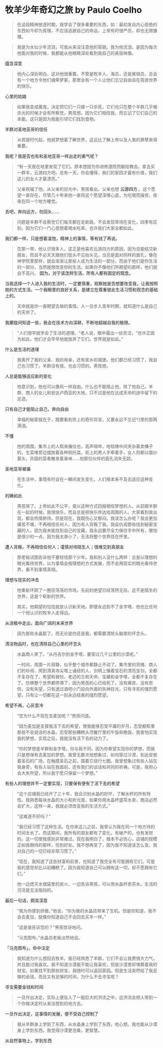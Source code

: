 # 牧羊少年奇幻之旅 by Paulo Coelho

> 在这段精神放逐时期，我学会了很多重要的东西，如：最初发自内心拒绝的东西如今却为真理，不应该逃避自己的命运，上帝有时很严厉，却也无限慷慨。

> 我是为水仙少年流泪，可我从来没注意他的容貌。我为他流泪，是因为每次他面对我的时候，我都能从他眼睛深处看到我自己的美丽映像。

蕴含深意

> 他内心深处明白，这对他很重要。不管是牧羊人、海员，还是推销员，总会有一个地方令他们魂牵梦萦，那里会有一个人让他们忘记自由自在周游世界的快乐。

心里的姑娘

> 如果我变成魔鬼，决定把它们一只接一只杀死，它们也只在整个羊群几乎被杀光的时候才会有所察觉，男孩想。因为它们相信我，而忘记了它们自己的本能。这只是因为我能引领它们找到食物。

羊群对圣地亚哥的信任

> 从孩提时代起，他就梦想着了解世界，这远比了解上帝以及人类的罪孽来得重要。

我呢？我是否也有和圣地亚哥一样出走的勇气呢？

> “有一天我在地里发现了它们。原本想因为你进修道院而献给教会。拿去买一群羊，云游四方吧。总有一天，你会懂得，我们的家园才最有价值，我们这儿的女人才最漂亮。”
>
> 父亲祝福了他。从父亲的目光中，男孩看出，父亲也想 **云游四方** 。这个愿望一直存在，尽管几十年来他一直将这个愿望深埋心底，为吃喝而操劳，夜夜在同一个地方睡觉。

去吧，奔向远方，勿回头……

> 问题是羊群不会察觉它们每天都在走新路，不会发现草场在变化，四季有区别。因为它们一门心思想着喝水吃草。也许我们大家全都如此。

我们都一样，只是想着温饱，精神上的事情，等有钱了再说。

> 在那一带，他认识很多人，这正是他喜欢云游四方的原因，因为总能结交新朋友，而且不必天天跟他们低头不见抬头见。当总是面对同样的面孔，像在神学院里那样，就会渐渐让那些人成为生活的一部分。而由于他们是你生活的一部分，当然就想改变你的生活。如果你不像他们所期望的那样，他们就会不高兴。 **因为，对于该怎样生活，所有人都有固定的观念。**

当我选择一个人进入我的生活时，一定要慎重，观察她是否想要改变我，让我按照她的方式生活。一个我眼里的良好关系，是建立在尊重彼此生活习惯和观念的基础上的。

> 天命就是你一直期望去做的事情。人一旦步入青年时期，就知道什么是自己的天命了。

我朦胧间知道一些，我会在技术方向深耕，不断地超越自我的极限。

> "人们很早就学会了生活的道理。"老人说，眼中露出一丝苦涩，“也许正因为如此，他们才会早早地就放弃了它们。世界就是如此。”

什么是生活的道理

> 我离开了我的父亲、我的母亲，还有家乡的城堡。他们都已经习惯了，我自己也习惯了。羊群没有我，也会习惯的。男孩想。

人总是能够适应新的变化

> 他意识到，他也可以像风一样自由。什么也不能阻止他，除了他自己。羊群、商人的女儿和安达卢西亚的大地，只不过是他在达成天命的途中留下的足迹。

只有自己才能阻止自己，奔向自由

> 幸福的秘密就在于，既要看到世上的奇珍异宝，又要永远不忘记勺里的那两滴油。

不懂

> 他的周围，集市上的人熙来攘往也，高声喧哗，地毯摊中间夹杂着卖榛子的，生菜堆旁边摆放着各种铜托盘。街上的男人手牵着手，女人则都以面纱蒙头，异国的菜肴散发着香味……他那位伙伴的面孔消失无踪。

圣地亚哥被骗

> 在生活中，事情有时会在一瞬间发生变化，人们根本来不及去适应这种变化。

的确如此

> 男孩哭了。上帝如此不公平，竟以这种方式回报相信梦想的人。从前跟羊群在一起的时候，我很快乐，而且总是把快乐传达给周围的人。大家看到我出现，都会热情款待。但是现在，我既伤心又郁闷。我该怎么办呢？我会更加痛苦不堪，不再相信任何人，因为有人背叛了我。我会仇视那些找到秘密宝藏的人，因为我未能找到自己的宝藏。我永远要尽全力保住手中所有，哪怕是很少的一点。因为我太渺小了，无法将整个世界揽在怀里。

遭人背叛，不再相信任何人；谨慎对待陌生人；很难交到真朋友

> 那老板试图告诉他不要轻信那个少年。我和别人没什么两样：总是以理想的眼光看待世界，以为事情会按理想的方式发展，而不会用现实的眼光看待世界，看不到事情真相。

理想与现实的冲击

> 他重新环顾了一圈空荡荡的市场，先前的绝望已经荡然无存。这不是陌生的世界，这是个崭新的世界。
>
> 其实，他期望的恰恰就是认识新天地。即便永远到不了金字塔，他也比任何一个他认识的牧羊人走得远。

从消极中走出，面向广阔的未来世界

> 因为那些水晶脏了。而无论是你还是我，都需要清除头脑里的坏念头。

清洁物品时，也在清除自己心里的坏念头

> 水晶商人笑了。“从丹吉尔到金字塔，要穿过几千公里的沙漠呢。”
>
> 一时间，周围一片寂静，似乎整个城市都静止不动了。集市里的货摊、商人们的吵闹、爬到清真寺尖塔上诵经的人、剑柄上镶着宝石的漂亮宝剑，全都不复存在了。希望和冒险、老迈的王和天命、宝藏和金字塔，全都不复存在了。仿佛整个世界都停滞了，因为男孩的心已经死了。没有痛苦，没有悲伤，没有失望，只有透过酒吧小门投向外面的失神目光，只有寻死的强烈愿望，只有让一切都在这一刻永远结束的强烈愿望。

希望不再，心灰意冷

> “您为什么不现在去麦加呢？”男孩问道。
>
> “因为麦加是支撑我活下去的希望，使我能够忍受平庸的岁月，忍受橱柜里那些不会说话的水晶，忍受那些糟糕头顶餐厅里的午饭和晚饭。我害怕实现我的梦想，实现之后，我就没有活下去的动力了。
>
> “你的梦想是羊群和金字塔。你与我不同，因为你希望实现你的梦想，而我只是想保有去麦加的梦想。我曾无数次地想象过，如何穿过沙漠，到达安放着圣石的广场，在触摸圣石之前，围着它绕行七圈。我曾想象过有些人站在我身旁，有些人站在我面前，还有我们的谈话和共同的祈祷。可是，我担心会大失所望，所以我宁愿只保留一个梦想。”

有些人的理想并不一定要实现，只要保有便有了活下去的希望

> “这个店铺我已经开了三十年，我会识别水晶的好坏，了解水杯的所有特性。我熟悉每块水晶的大小和折光度。如果你用水晶杯盛茶水卖，商店必然会扩大，这样一来，我就必须改变我的生活方式。”
>
> “这难道不好吗？”
>
> “我已经习惯了这种生活。在你来这儿之前，我曾认为我在同一个地方待的时间太长了。而这期间，我所有的朋友都有了变化，有破产的，也有发财的。这一切使我感到非常难过。现在我明白了，根本不必伤心，店铺的规模正如我期待的那样，恰到好处。我不想再变了，因为我不知道该怎么变。我对自己的一切已经非常习惯了。”
>
> “现在，我知道了这些财富和前景，也知道了我完全有可能拥有它们。可是我的感觉却比以前糟糕了。因为我知道自己可以拥有这一切，却不愿拥有它们。”
>
> 他一边熄灭水烟袋里的炭火，一边告诉男孩，可以用水晶杯卖茶水。生活的河流是无法阻挡的。

最后一句话，颇具深意

> “我为你感到骄傲。”他说，“你为我的水晶店带来了生机。但是你知道，我不会去麦加，就像你知道自己不会回去买羊一样。”
>
> “这是谁告诉您的？”男孩惊讶地问。
>
> “马克图布。”水晶店老板淡然地说。

「马克图布」，命中注定

> 我知道为什么想回去牧羊。我已经熟悉了羊群，它们不会让我费很大力气，并且能讨我喜欢。我不知道沙漠能不能让我喜欢，但是沙漠里却埋葬着我的财宝。如果找不到那些财宝，我随时可以返回家园。但是生活突然给了我足够的金钱，而且又有足够的时间，为什么不去寻宝呢？

寻宝需要金钱和时间

> 一旦作出决定，实际上便坠入了一股巨大的洪流之中，这洪流会把人带到一个你做决定时从来没想到的地方去。

一旦作出决定，这事情的发展，便不受自己控制了

> 我从羊群身上学到了东西，从水晶身上学到了东西，他心想。我也能从沙漠身上学到东西。我觉得沙漠更沧桑，更智慧。

从自然事物上，学到东西